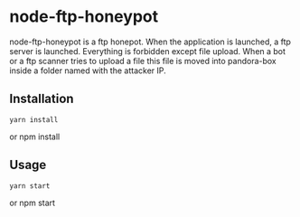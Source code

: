 # node-ftp-honeypot

node-ftp-honeypot is a ftp honepot.
When the application is launched, a ftp server is launched.
Everything is forbidden except file upload.
When a bot or a ftp scanner tries to upload a file this file is moved into pandora-box inside a folder named with the attacker IP.


## Installation

    yarn install
or
    npm install

## Usage

    yarn start
or
    npm start